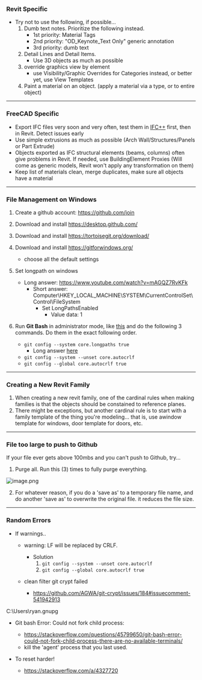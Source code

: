  ### Revit Specific
 
- Try not to use the following, if possible...
	1. Dumb text notes. Prioritize the following instead.
		- 1st priority: Material Tags
		- 2nd priority: "OD_Keynote_Text Only" generic annotation
		- 3rd priority: dumb text
	2. Detail Lines and Detail Items. 
		- Use 3D objects as much as possible
	3. override graphics view by element
		- use Visibility/Graphic Overrides for Categories instead, or better yet, use View Templates
	4. Paint a material on an object. (apply a material via a type, or to entire object)

---

### FreeCAD Specific

- Export IFC files very soon and very often, test them in [IFC++](https://ifcquery.com/) first, then in Revit. Detect issues early
- Use simple extrusions as much as possible (Arch Wall/Structures/Panels or Part Extrude)
- Objects exported as IFC structural elements (beams, columns) often give problems in Revit. If needed, use BuildingElement Proxies (Will come as generic models, Revit won't apply any transformation on them)
- Keep list of materials clean, merge duplicates, make sure all objects have a material

---

### File Management on Windows

1. Create a github account: https://github.com/join
2. Download and install https://desktop.github.com/
3. Download and install https://tortoisegit.org/download/
4. Download and install https://gitforwindows.org/
	- choose all the default settings
5. Set longpath on windows 
	- Long answer: https://www.youtube.com/watch?v=mAGQZ7RvKFk
		- Short answer: Computer\HKEY_LOCAL_MACHINE\SYSTEM\CurrentControlSet\Control\FileSystem
			- Set LongPathsEnabled
				- Value data: 1

6. Run **Git Bash** in administrator mode, like [this](https://www.dropbox.com/s/wk3l5weh1pt70oh/3TOLBa3Rs0.mp4?dl=0) and do the following 3 commands.  Do them in the exact following order.
	- `git config --system core.longpaths true`
		- Long answer [here](https://stackoverflow.com/questions/22575662/filename-too-long-in-git-for-windows/22575737#22575737)
	- `git config --system --unset core.autocrlf`
	- `git config --global core.autocrlf true`


---

### Creating a New Revit Family

1. When creating a new revit family, one of the cardinal rules when making families is that the objects should be constained to reference planes. 
2. There might be exceptions, but another cardinal rule is to start with a family template of the thing you're modeling... that is, use awindow template for windows, door template for doors, etc. 


---

### File too large to push to Github
If your file ever gets above 100mbs and you can't push to Github, try...
    

    
[](https://matrix.to/#/!uiaTztjLjbfSXeuBkn:matrix.org/$1560980161377209qhDgq:matrix.org?via=matrix.org)
    

 1. Purge all.  Run this (3) times to fully purge everything.

   ![image.png](https://matrix.org/_matrix/media/r0/thumbnail/matrix.org/XwGzEppwEgvdMOxuDrSTUxde?width=800&height=600)
 
2. For whatever reason, if you do a 'save as' to a temporary file name, and do another 'save as' to overwrite the original file. it reduces the file size.


---

### Random Errors

- If warnings..
  - warning: LF will be replaced by CRLF. 
	- Solution
		1. `git config --system --unset core.autocrlf`
		2. `git config --global core.autocrlf true`


  - clean filter git crypt failed
	  - https://github.com/AGWA/git-crypt/issues/184#issuecomment-541942913




C:\Users\ryan\.gnupg




- Git bash Error: Could not fork child process: 
	- https://stackoverflow.com/questions/45799650/git-bash-error-could-not-fork-child-process-there-are-no-available-terminals/
	- kill the 'agent' process that you last used.



- To reset harder!
	- https://stackoverflow.com/a/4327720
<!--stackedit_data:
eyJoaXN0b3J5IjpbMzY1NTA1NjE2LDYzOTkwOTAwNSwxMjYyMz
A0ODY0LDEzMDkyOTc5ODQsLTc1MjQwODM3NSwxNDk1NzY3MDMx
LC02NTA2OTUzMTUsMjA4NTM2NzQ4OSwtMTQ2NTMyNjMwNywtMj
AwNTkzOTUxOSwyMTI5ODY5NzIzLDE4NTA5MTk1NTUsLTE2MDU4
NjU3NDMsMTY3MjIzMzIwMSwxNjc1MzU3MDQwLC0xODg3MTI0Nj
g2LDEwNzYxMDk5MjQsNTY0Nzc4OTUzXX0=
-->